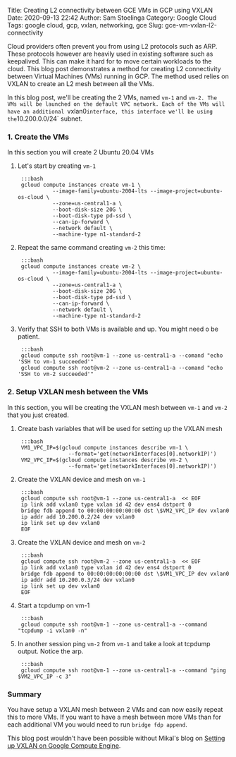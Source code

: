 Title: Creating L2 connectivity between GCE VMs in GCP using VXLAN
Date: 2020-09-13 22:42
Author: Sam Stoelinga
Category: Google Cloud
Tags: google cloud, gcp, vxlan, networking, gce
Slug: gce-vm-vxlan-l2-connectivity

Cloud providers often prevent you from using L2 protocols such as ARP. These
protocols however are heavily used in existing software such as keepalived.
This can make it hard for to move certain workloads to the cloud.
This blog post demonstrates a method for creating L2 connectivity between
Virtual Machines (VMs) running in GCP. The method used relies on VXLAN to
create an L2 mesh between all the VMs. 

In this blog post, we'll be creating the 2 VMs, named `vm-1` and `vm-2.
The VMs will be launched on the default VPC network. Each of the VMs
will have an additional `vxlan0` interface, this interface we'll
be using the `10.200.0.0/24` subnet.


### 1. Create the VMs
In this section you will create 2 Ubuntu 20.04 VMs

1. Let's start by creating `vm-1`

        :::bash
        gcloud compute instances create vm-1 \
                  --image-family=ubuntu-2004-lts --image-project=ubuntu-os-cloud \
                  --zone=us-central1-a \
                  --boot-disk-size 20G \
                  --boot-disk-type pd-ssd \
                  --can-ip-forward \
                  --network default \
                  --machine-type n1-standard-2

2. Repeat the same command creating `vm-2` this time:

        :::bash
        gcloud compute instances create vm-2 \
                  --image-family=ubuntu-2004-lts --image-project=ubuntu-os-cloud \
                  --zone=us-central1-a \
                  --boot-disk-size 20G \
                  --boot-disk-type pd-ssd \
                  --can-ip-forward \
                  --network default \
                  --machine-type n1-standard-2



3. Verify that SSH to both VMs is available and up. You might need o be patient.

        :::bash
        gcloud compute ssh root@vm-1 --zone us-central1-a --comand "echo 'SSH to vm-1 succeeded'"
        gcloud compute ssh root@vm-2 --zone us-central1-a --comand "echo 'SSH to vm-2 succeeded'"

### 2. Setup VXLAN mesh between the VMs
In this section, you will be creating the VXLAN mesh between `vm-1` and `vm-2`
that you just created.

1. Create bash variables that will be used for setting up the VXLAN mesh

        :::bash
        VM1_VPC_IP=$(gcloud compute instances describe vm-1 \
                       --format='get(networkInterfaces[0].networkIP)')
        VM2_VPC_IP=$(gcloud compute instances describe vm-2 \
                       --format='get(networkInterfaces[0].networkIP)')


2. Create the VXLAN device and mesh on `vm-1`

        :::bash
        gcloud compute ssh root@vm-1 --zone us-central1-a  << EOF
        ip link add vxlan0 type vxlan id 42 dev ens4 dstport 0
        bridge fdb append to 00:00:00:00:00:00 dst \$VM2_VPC_IP dev vxlan0
        ip addr add 10.200.0.2/24 dev vxlan0
        ip link set up dev vxlan0
        EOF

3. Create the VXLAN device and mesh on `vm-2`

        :::bash
        gcloud compute ssh root@vm-2 --zone us-central1-a  << EOF
        ip link add vxlan0 type vxlan id 42 dev ens4 dstport 0
        bridge fdb append to 00:00:00:00:00:00 dst \$VM1_VPC_IP dev vxlan0
        ip addr add 10.200.0.3/24 dev vxlan0
        ip link set up dev vxlan0
        EOF

4. Start a tcpdump on vm-1

        :::bash
        gcloud compute ssh root@vm-1 --zone us-central1-a --command "tcpdump -i vxlan0 -n"

5. In another session ping `vm-2` from `vm-1`  and take a look at tcpdump output. Notice the arp.

        :::bash
        gcloud compute ssh root@vm-1 --zone us-central1-a --command "ping $VM2_VPC_IP -c 3"


### Summary
You have setup a VXLAN mesh between 2 VMs and can now easily repeat this to
more VMs. If you want to have a mesh between more VMs than for each additional
VM you would need to run `bridge fdp append`.

This blog post wouldn't have been possible without Mikal's blog on
[Setting up VXLAN on Google Compute Engine](https://www.madebymikal.com/setting-up-vxlan-on-google-compute-engine/).
